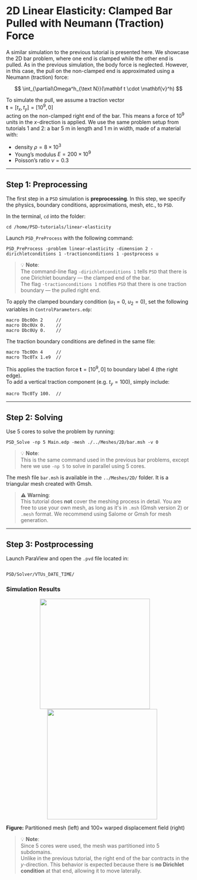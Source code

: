 # 2D Linear Elasticity: Clamped Bar Pulled with Neumann (Traction) Force

A similar simulation to the previous tutorial is presented here. We showcase the 2D bar problem, where one end is clamped while the other end is pulled. As in the previous simulation, the body force is neglected. However, in this case, the pull on the non-clamped end is approximated using a Neumann (traction) force:

$$
\int_{\partial\Omega^h_{\text N}}(\mathbf t \cdot \mathbf{v}^h)
$$

To simulate the pull, we assume a traction vector  
$\mathbf{t} = [t_x, t_y] = [10^9, 0]$  
acting on the non-clamped right end of the bar. This means a force of $10^9$ units in the $x$-direction is applied. We use the same problem setup from tutorials 1 and 2: a bar 5 m in length and 1 m in width, made of a material with:

- density $\rho = 8 \times 10^3$
- Young’s modulus $E = 200 \times 10^9$
- Poisson’s ratio $\nu = 0.3$

---

## Step 1: Preprocessing

The first step in a `PSD` simulation is **preprocessing**. In this step, we specify the physics, boundary conditions, approximations, mesh, etc., to `PSD`.

In the terminal, `cd` into the folder:

<pre><code>cd /home/PSD-tutorials/linear-elasticity</code></pre>

Launch `PSD_PreProcess` with the following command:

<pre><code>PSD_PreProcess -problem linear-elasticity -dimension 2 -dirichletconditions 1 -tractionconditions 1 -postprocess u</code></pre>

> 💡 **Note**:  
> The command-line flag <code>-dirichletconditions 1</code> tells `PSD` that there is one Dirichlet boundary — the clamped end of the bar.  
> The flag <code>-tractionconditions 1</code> notifies `PSD` that there is one traction boundary — the pulled right end.

To apply the clamped boundary condition ($u_1 = 0,\ u_2 = 0$), set the following variables in <code>ControlParameters.edp</code>:

<pre><code>macro Dbc0On 2     //
macro Dbc0Ux 0.    //
macro Dbc0Uy 0.    //</code></pre>

The traction boundary conditions are defined in the same file:

<pre><code>macro Tbc0On 4     //
macro Tbc0Tx 1.e9  //</code></pre>

This applies the traction force $\mathbf{t} = [10^9, 0]$ to boundary label 4 (the right edge).  
To add a vertical traction component (e.g. $t_y = 100$), simply include:

<pre><code>macro Tbc0Ty 100.  //</code></pre>

---

## Step 2: Solving

Use 5 cores to solve the problem by running:

<pre><code>PSD_Solve -np 5 Main.edp -mesh ./../Meshes/2D/bar.msh -v 0</code></pre>

> 💡 **Note**:  
> This is the same command used in the previous bar problems, except here we use <code>-np 5</code> to solve in parallel using 5 cores.

The mesh file `bar.msh` is available in the `../Meshes/2D/` folder. It is a triangular mesh created with Gmsh.

> ⚠️ **Warning**:  
> This tutorial does **not** cover the meshing process in detail. You are free to use your own mesh, as long as it's in `.msh` (Gmsh version 2) or `.mesh` format. We recommend using Salome or Gmsh for mesh generation.

---

## Step 3: Postprocessing

Launch ParaView and open the `.pvd` file located in:

<pre><code>
PSD/Solver/VTUs_DATE_TIME/
</code></pre>

### Simulation Results

<div style="text-align: center;">
  <img src="https://github.com/user-attachments/assets/a5e842c5-5584-4c63-9211-6b4f73e6824b" width="300" style="margin-right: 20px; vertical-align: middle;" />
  <img src="https://github.com/user-attachments/assets/651b309a-9d7b-4304-99a2-12d3164fdd50" width="300" style="margin-left: 20px; vertical-align: middle;" />
</div>

**Figure:** Partitioned mesh (left) and 100× warped displacement field (right)

> 💡 **Note**:  
> Since 5 cores were used, the mesh was partitioned into 5 subdomains.  
> Unlike in the previous tutorial, the right end of the bar contracts in the $y$-direction. This behavior is expected because there is **no Dirichlet condition** at that end, allowing it to move laterally.
